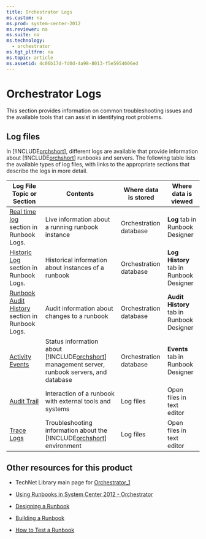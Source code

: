 ```yaml
---
title: Orchestrator Logs
ms.custom: na
ms.prod: system-center-2012
ms.reviewer: na
ms.suite: na
ms.technology: 
  - orchestrator
ms.tgt_pltfrm: na
ms.topic: article
ms.assetid: 4c06b17d-fd0d-4a98-8013-f5e5954606ed
---
```

# Orchestrator Logs
This section provides information on common troubleshooting issues and the available tools that can assist in identifying root problems.

## Log files
In [!INCLUDE[orchshort](./Token/orchshort_md.md)], different logs are available that provide information about [!INCLUDE[orchshort](./Token/orchshort_md.md)] runbooks and servers. The following table lists the available types of log files, with links to the appropriate sections that describe the logs in more detail.

|Log File Topic or Section|Contents|Where data is stored|Where data is viewed|
|-----------------------------|------------|------------------------|------------------------|
|[Real time log](./Runbook-logs.md#RealTimeLog) section in Runbook Logs.|Live information about a running runbook instance|Orchestration database|**Log** tab in Runbook Designer|
|[Historic Log](./Runbook-logs.md#HistoryLog) section in Runbook Logs.|Historical information about instances of a runbook|Orchestration database|**Log History** tab in Runbook Designer|
|[Runbook Audit History](./Runbook-logs.md#AuditHistory) section in Runbook Logs.|Audit information about changes to a runbook|Orchestration database|**Audit History** tab in Runbook Designer|
|[Activity Events](./Activity-Events.md)|Status information about [!INCLUDE[orchshort](./Token/orchshort_md.md)] management server, runbook servers, and database|Orchestration database|**Events** tab in Runbook Designer|
|[Audit Trail](./Audit-Trail.md)|Interaction of a runbook with external tools and systems|Log files|Open files in text editor|
|[Trace Logs](./Trace-Logs.md)|Troubleshooting information about the [!INCLUDE[orchshort](./Token/orchshort_md.md)] environment|Log files|Open files in text editor|

## Other resources for this product

-   TechNet Library main page for [Orchestrator_1](./Orchestrator_1.md)

-   [Using Runbooks in System Center 2012 - Orchestrator](./Using-Runbooks-in-System-Center-2012---Orchestrator.md)

-   [Designing a Runbook](./Designing-a-Runbook.md)

-   [Building a Runbook](./Building-a-Runbook.md)

-   [How to Test a Runbook](./How-to-Test-a-Runbook.md)


